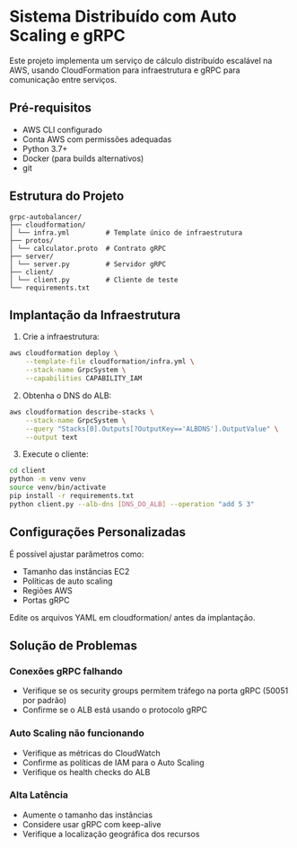 # Sistema Distribuído com Auto Scaling e gRPC
Este projeto implementa um serviço de cálculo distribuído escalável na AWS, usando CloudFormation para infraestrutura e gRPC para comunicação entre serviços.

## Pré-requisitos
- AWS CLI configurado
- Conta AWS com permissões adequadas
- Python 3.7+
- Docker (para builds alternativos)
- git

## Estrutura do Projeto

```
grpc-autobalancer/
├── cloudformation/
│ └── infra.yml         # Template único de infraestrutura
├── protos/
│ └── calculator.proto  # Contrato gRPC
├── server/
│ └── server.py         # Servidor gRPC
├── client/
│ └── client.py         # Cliente de teste
└── requirements.txt
```

## Implantação da Infraestrutura

1. Crie a infraestrutura:
```bash
aws cloudformation deploy \
    --template-file cloudformation/infra.yml \
    --stack-name GrpcSystem \
    --capabilities CAPABILITY_IAM
```

2. Obtenha o DNS do ALB:
```bash
aws cloudformation describe-stacks \
    --stack-name GrpcSystem \
    --query "Stacks[0].Outputs[?OutputKey=='ALBDNS'].OutputValue" \
    --output text
```

3. Execute o cliente:
```bash
cd client
python -m venv venv
source venv/bin/activate
pip install -r requirements.txt
python client.py --alb-dns [DNS_DO_ALB] --operation "add 5 3"
```

## Configurações Personalizadas
É possível ajustar parâmetros como:

- Tamanho das instâncias EC2
- Políticas de auto scaling
- Regiões AWS
- Portas gRPC

Edite os arquivos YAML em cloudformation/ antes da implantação.

## Solução de Problemas

### Conexões gRPC falhando
- Verifique se os security groups permitem tráfego na porta gRPC (50051 por padrão)
- Confirme se o ALB está usando o protocolo gRPC

### Auto Scaling não funcionando
- Verifique as métricas do CloudWatch
- Confirme as políticas de IAM para o Auto Scaling
- Verifique os health checks do ALB

### Alta Latência
- Aumente o tamanho das instâncias
- Considere usar gRPC com keep-alive
- Verifique a localização geográfica dos recursos